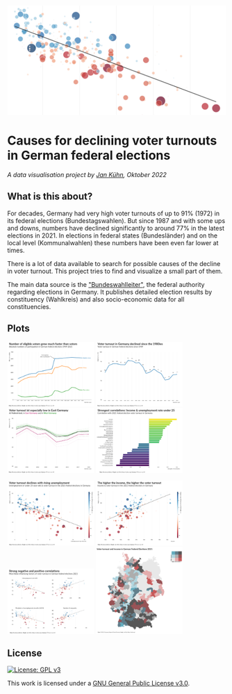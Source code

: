 ![](img/voter-turnouts-header.png)

# Causes for declining voter turnouts in German federal elections
_A data visualisation project by [Jan Kühn](https://yotka.org), Oktober 2022_

## What is this about?

For decades, Germany had very high voter turnouts of up to 91% (1972) in its federal elections (Bundestagswahlen). But since 1987 and with some ups and downs, numbers have declined significantly to around 77% in the latest elections in 2021. In elections in federal states (Bundesländer) and on the local level (Kommunalwahlen) these numbers have been even far lower at times.

There is a lot of data available to search for possible causes of the decline in voter turnout. This project tries to find and visualize a small part of them.

The main data source is the ["Bundeswahlleiter"](https://www.bundeswahlleiter.de/), the federal authority regarding elections in Germany. It publishes detailed election results by constituency (Wahlkreis) and also socio-economic data for all constituencies.

## Plots

<p float="left">
  <img src="export/01-absolute-voter-numbers.png" width="200" />
  <img src="export/02-voter-turnout.png" width="200" />
  <img src="export/03-voter-turnout-east-west.png" width="200" />
  <img src="export/04-correlations.png" width="200" />
</p>
<p float="left">
  <img src="export/05-unemployment-voter-turnout.png" width="200" />
  <img src="export/06-income-voter-turnout.png" width="200" />
  <img src="export/07-subplots.png" width="200" />
  <img src="export/08-bivariate-map.png" width="200" />
</p>

## License

[![License: GPL v3](https://img.shields.io/badge/License-GPLv3-blue.svg)](https://www.gnu.org/licenses/gpl-3.0)

This work is licensed under a
[GNU General Public License v3.0](https://www.gnu.org/licenses/gpl-3.0).
